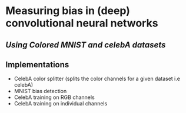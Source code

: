 # Measuring bias in (deep) convolutional neural networks
## _Using Colored MNIST and celebA datasets_

## Implementations

- CelebA color splitter (splits the color channels for a given dataset i.e celebA)
- MNIST bias detection
- CelebA training on RGB channels
- CelebA training on individual channels


